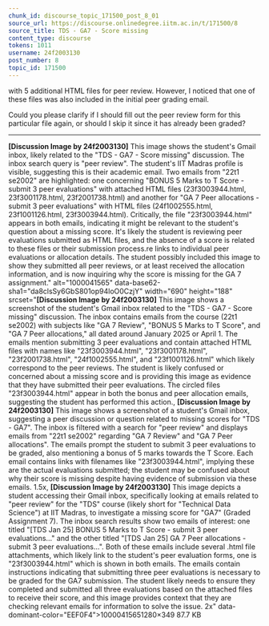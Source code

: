 ```yaml
---
chunk_id: discourse_topic_171500_post_8_01
source_url: https://discourse.onlinedegree.iitm.ac.in/t/171500/8
source_title: TDS - GA7 - Score missing
content_type: discourse
tokens: 1011
username: 24f2003130
post_number: 8
topic_id: 171500
---
```


 with 5 additional HTML files for peer review. However, I noticed that one of these files was also included in the initial peer grading email.

Could you please clarify if I should fill out the peer review form for this particular file again, or should I skip it since it has already been graded?

---

**[Discussion Image by 24f2003130]** This image shows the student's Gmail inbox, likely related to the "TDS - GA7 - Score missing" discussion. The inbox search query is "peer review". The student's IIT Madras profile is visible, suggesting this is their academic email. Two emails from "22t1 se2002" are highlighted: one concerning "BONUS 5 Marks to T Score - submit 3 peer evaluations" with attached HTML files (23f3003944.html, 23f3001178.html, 23f2001738.html) and another for "GA 7 Peer allocations - submit 3 peer evaluations" with HTML files (24f1002555.html, 23f1001126.html, 23f3003944.html). Critically, the file "23f3003944.html" appears in both emails, indicating it might be relevant to the student's question about a missing score. It's likely the student is reviewing peer evaluations submitted as HTML files, and the absence of a score is related to these files or their submission process.re links to individual peer evaluations or allocation details. The student possibly included this image to show they submitted all peer reviews, or at least received the allocation information, and is now inquiring why the score is missing for the GA 7 assignment." alt="1000041565" data-base62-sha1="da8clsSy6GbS801op94loO0CzjY" width="690" height="188" srcset="**[Discussion Image by 24f2003130]** This image shows a screenshot of the student's Gmail inbox related to the "TDS - GA7 - Score missing" discussion. The inbox contains emails from the course (22t1 se2002) with subjects like "GA 7 Review", "BONUS 5 Marks to T Score", and "GA 7 Peer allocations," all dated around January 2025 or April 1. The emails mention submitting 3 peer evaluations and contain attached HTML files with names like "23f3003944.html", "23f3001178.html", "23f2001738.html", "24f1002555.html", and "23f1001126.html" which likely correspond to the peer reviews. The student is likely confused or concerned about a missing score and is providing this image as evidence that they have submitted their peer evaluations. The circled files "23f3003944.html" appear in both the bonus and peer allocation emails, suggesting the student has performed this action., **[Discussion Image by 24f2003130]** This image shows a screenshot of a student's Gmail inbox, suggesting a peer discussion or question related to missing scores for "TDS - GA7". The inbox is filtered with a search for "peer review" and displays emails from "22t1 se2002" regarding "GA 7 Review" and "GA 7 Peer allocations". The emails prompt the student to submit 3 peer evaluations to be graded, also mentioning a bonus of 5 marks towards the T Score. Each email contains links with filenames like "23f3003944.html", implying these are the actual evaluations submitted; the student may be confused about why their score is missing despite having evidence of submission via these emails. 1.5x, **[Discussion Image by 24f2003130]** This image depicts a student accessing their Gmail inbox, specifically looking at emails related to "peer review" for the "TDS" course (likely short for "Technical Data Science") at IIT Madras, to investigate a missing score for "GA7" (Graded Assignment 7). The inbox search results show two emails of interest: one titled "[TDS Jan 25] BONUS 5 Marks to T Score - submit 3 peer evaluations..." and the other titled "[TDS Jan 25] GA 7 Peer allocations - submit 3 peer evaluations...". Both of these emails include several .html file attachments, which likely link to the student's peer evaluation forms, one is "23f3003944.html" which is shown in both emails. The emails contain instructions indicating that submitting three peer evaluations is necessary to be graded for the GA7 submission. The student likely needs to ensure they completed and submitted all three evaluations based on the attached files to receive their score, and this image provides context that they are checking relevant emails for information to solve the issue. 2x" data-dominant-color="EEF0F4">10000415651280×349 87.7 KB
